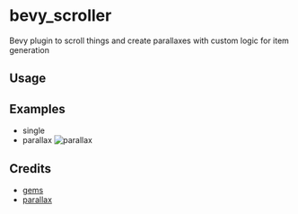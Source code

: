 # bevy_scroller

Bevy plugin to scroll things and create parallaxes with custom logic for item generation

## Usage

## Examples

- single
- parallax ![parallax](assets/examples/parallax.gif)

## Credits
- [gems](https://opengameart.org/content/gems-set-01)
- [parallax](https://ansimuz.itch.io/mountain-dusk-parallax-background)
